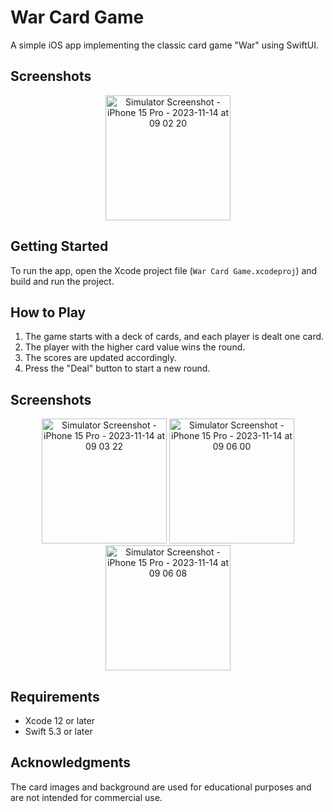 # War Card Game

A simple iOS app implementing the classic card game "War" using SwiftUI.

## Screenshots

<div align="center">
  <img src="https://github.com/m0diallo/WarCardGame/assets/87583993/1a0c20d3-b9cb-4712-8feb-3d7dedf5a55b" alt="Simulator Screenshot - iPhone 15 Pro - 2023-11-14 at 09 02 20" width="200"/> 
</div>

## Getting Started

To run the app, open the Xcode project file (`War Card Game.xcodeproj`) and build and run the project.

## How to Play

1. The game starts with a deck of cards, and each player is dealt one card.
2. The player with the higher card value wins the round.
3. The scores are updated accordingly.
4. Press the "Deal" button to start a new round.

## Screenshots

<div align="center">
  <img src="https://github.com/m0diallo/WarCardGame/assets/87583993/1a7eeb3f-06c9-439c-9f17-3c7460a020b1" alt="Simulator Screenshot - iPhone 15 Pro - 2023-11-14 at 09 03 22" width="200"/>
  <img src="https://github.com/m0diallo/WarCardGame/assets/87583993/08ea7a68-6454-483b-b4f4-0f12387a48f9" alt="Simulator Screenshot - iPhone 15 Pro - 2023-11-14 at 09 06 00" width="200"/>
  <img src="https://github.com/m0diallo/WarCardGame/assets/87583993/fb6ea730-a336-4b98-aa3d-b6d06fee32a5" alt="Simulator Screenshot - iPhone 15 Pro - 2023-11-14 at 09 06 08" width="200"/>
</div>

## Requirements

- Xcode 12 or later
- Swift 5.3 or later

## Acknowledgments

The card images and background are used for educational purposes and are not intended for commercial use.
